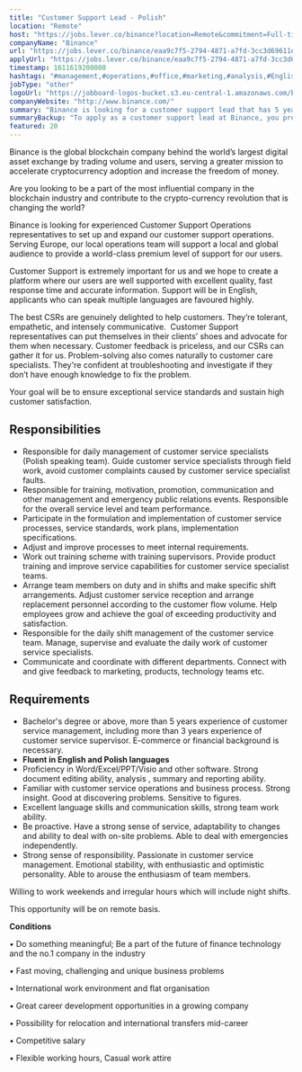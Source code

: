 ```yaml
---
title: "Customer Support Lead - Polish"
location: "Remote"
host: "https://jobs.lever.co/binance?location=Remote&commitment=Full-time%3A%20Remote"
companyName: "Binance"
url: "https://jobs.lever.co/binance/eaa9c7f5-2794-4871-a7fd-3cc3d69611e4"
applyUrl: "https://jobs.lever.co/binance/eaa9c7f5-2794-4871-a7fd-3cc3d69611e4/apply"
timestamp: 1611619200000
hashtags: "#management,#operations,#office,#marketing,#analysis,#English,#finance"
jobType: "other"
logoUrl: "https://jobboard-logos-bucket.s3.eu-central-1.amazonaws.com/binance"
companyWebsite: "http://www.binance.com/"
summary: "Binance is looking for a customer support lead that has 5 years experience of customer service management, including more than 3 years experience of customer service supervisor."
summaryBackup: "To apply as a customer support lead at Binance, you preferably need to have some knowledge of: #management, #operations, #office."
featured: 20
---
```


Binance is the global blockchain company behind the world’s largest digital asset exchange by trading volume and users, serving a greater mission to accelerate cryptocurrency adoption and increase the freedom of money.

Are you looking to be a part of the most influential company in the blockchain industry and contribute to the crypto-currency revolution that is changing the world?

Binance is looking for experienced Customer Support Operations representatives to set up and expand our customer support operations. Serving Europe, our local operations team will support a local and global audience to provide a world-class premium level of support for our users. 

Customer Support is extremely important for us and we hope to create a platform where our users are well supported with excellent quality, fast response time and accurate information. Support will be in English, applicants who can speak multiple languages are favoured highly. 

The best CSRs are genuinely delighted to help customers. They’re tolerant, empathetic, and intensely communicative.  Customer Support representatives can put themselves in their clients’ shoes and advocate for them when necessary. Customer feedback is priceless, and our CSRs can gather it for us. Problem-solving also comes naturally to customer care specialists. They're confident at troubleshooting and investigate if they don’t have enough knowledge to fix the problem. 

Your goal will be to ensure exceptional service standards and sustain high customer satisfaction.

## Responsibilities

*   Responsible for daily management of customer service specialists (Polish speaking team). Guide customer service specialists through field work, avoid customer complaints caused by customer service specialist faults.
*   Responsible for training, motivation, promotion, communication and other management and emergency public relations events. Responsible for the overall service level and team performance. 
*   Participate in the formulation and implementation of customer service processes, service standards, work plans, implementation specifications.
*   Adjust and improve processes to meet internal requirements.
*   Work out training scheme with training supervisors. Provide product training and improve service capabilities for customer service specialist teams. 
*   Arrange team members on duty and in shifts and make specific shift arrangements. Adjust customer service reception and arrange replacement personnel according to the customer flow volume. Help employees grow and achieve the goal of exceeding productivity and satisfaction.
*   Responsible for the daily shift management of the customer service team. Manage, supervise and evaluate the daily work of customer service specialists. 
*   Communicate and coordinate with different departments. Connect with and give feedback to marketing, products, technology teams etc.

## Requirements

*   Bachelor's degree or above, more than 5 years experience of customer service management, including more than 3 years experience of customer service supervisor. E-commerce or financial background is necessary.
*   **Fluent in English and Polish languages**
*   Proficiency in Word/Excel/PPT/Visio and other software. Strong document editing ability, analysis , summary and reporting ability.
*   Familiar with customer service operations and business process. Strong insight. Good at discovering problems. Sensitive to figures.
*   Excellent language skills and communication skills, strong team work ability.
*   Be proactive. Have a strong sense of service, adaptability to changes and ability to deal with on-site problems. Able to deal with emergencies independently.
*   Strong sense of responsibility. Passionate in customer service management. Emotional stability, with enthusiastic and optimistic personality. Able to arouse the enthusiasm of team members.

Willing to work weekends and irregular hours which will include night shifts.

This opportunity will be on remote basis.

**Conditions**

• Do something meaningful; Be a part of the future of finance technology and the no.1 company in the industry

• Fast moving, challenging and unique business problems

• International work environment and flat organisation

• Great career development opportunities in a growing company

• Possibility for relocation and international transfers mid-career

• Competitive salary

• Flexible working hours, Casual work attire
